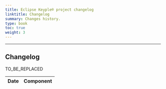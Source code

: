 ```yaml
---
title: Eclipse Keyple® project changelog
linktitle: Changelog
summary: Changes history.
type: book
toc: true
weight: 3
---
```


---
## Changelog

<table>
<thead>
  <tr>
    <th>Date</th>
    <th>Component</th>
  </tr>
</thead>
   <tbody>
TO_BE_REPLACED
   </tbody>
</table>
